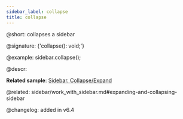 ```yaml
---
sidebar_label: collapse
title: collapse
---          
```


@short: collapses a sidebar

@signature: {'collapse(): void;'}

@example:
sidebar.collapse();



@descr:

**Related sample**: [Sidebar. Collapse/Expand](https://snippet.dhtmlx.com/ydlltdq6)

@related: sidebar/work_with_sidebar.md#expanding-and-collapsing-sidebar

@changelog: added in v6.4
